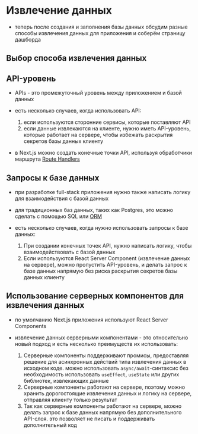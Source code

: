 # Извлечение данных

- теперь после создания и заполнения базы данных обсудим разные способы извлечения данных для приложения и соберём страницу дашборда

## Выбор способа извлечения данных

## API-уровень

- APIs - это промежуточный уровень между приложением и базой данных
- есть несколько случаев, когда использовать API:
    1. если используются сторонние сервисы, которые поставляют API
    2. если данные извлекаются на клиенте, нужно иметь API-уровень, которые работает на сервере, чтобы избежать раскрытия секретов базы данных клиенту

- в Next.js можно создать конечные точки API, используя обработчики маршрута [Route Handlers](https://nextjs.org/docs/app/building-your-application/routing/route-handlers)

## Запросы к базе данных

- при разработке full-stack приложения нужно также написать логику для взаимодействия с базой данных
- для традиционных баз данных, таких как Postgres, это можно сделать с помощью SQL или [ORM](https://vercel.com/docs/storage/vercel-postgres/using-an-orm)

- есть несколько случаев, когда нужно использовать запросы к базе данных:
    1. При создании конечных точек API, нужно написать логику, чтобы взаимодействовать с базой данных
    2. Если используются React Server Component (извлечение данных на сервере), можно пропустить API-уровень, и делать запрос к базе данных напрямую без риска раскрытия секретов базы данных клиенту

## Использование серверных компонентов для извлечения данных

- по умолчанию Next.js приложения используют React Server Components
- извлечение данных серверными компонентами - это относительно новый подход и есть несколько преимуществ их использовать:

    1. Серверные компоненты поддерживают промисы, предоставляя решение для асинхронных действий типа извлечения данных в исходном коде. можно использовать `async/await`-синтаксис без необходимость использовать `useEffect`, `useState` или других библиотек, извлекающих данные
    2. Серверные компоненты работают на сервере, поэтому можно хранить дорогостоящие извлечения данных и логику на сервере, отправляя клиенту только результат
    3. Так как серверные компоненты работают на сервере, можно делать запрос к базе данных напрямую без дополнительного API-слоя. это позволяет не писать и поддерживать дополнительный код

